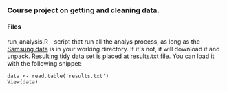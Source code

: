 ### Course project on getting and cleaning data.

#### Files

run_analysis.R - script that run all the analys process, as long as the [Samsung data](https://d396qusza40orc.cloudfront.net/getdata%2Fprojectfiles%2FUCI%20HAR%20Dataset.zip) is in your working directory. If it's not, it will download it and unpack. Resulting tidy data set is placed at results.txt file. You can load it with the following snippet:

```
data <- read.table('results.txt')
View(data)
```
